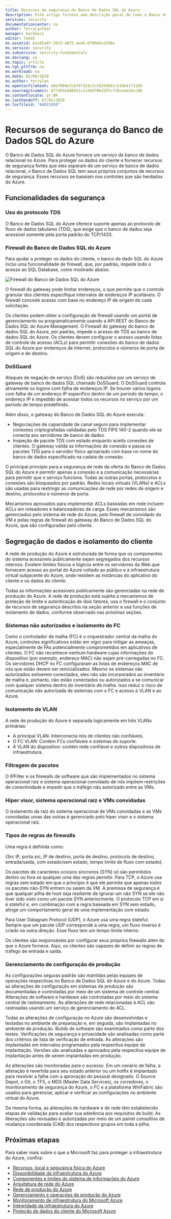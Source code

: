 ```yaml
---
title: Recursos de segurança do Banco de Dados SQL do Azure
description: Este artigo fornece uma descrição geral de como o Banco de Dados SQL do Azure protege os dados do cliente no Azure.
services: security
documentationcenter: na
author: TerryLanfear
manager: barbkess
editor: TomSh
ms.assetid: 61e95a87-39c5-48f5-aee6-6f90ddcd336e
ms.service: security
ms.subservice: security-fundamentals
ms.devlang: na
ms.topic: article
ms.tgt_pltfrm: na
ms.workload: na
ms.date: 03/09/2020
ms.author: terrylan
ms.openlocfilehash: e0e7089e7c674f324c2c3d293661c518b41731b9
ms.sourcegitcommit: 877491bd46921c11dd478bd25fc718ceee2dcc08
ms.contentlocale: pt-BR
ms.lasthandoff: 07/02/2020
ms.locfileid: "84021850"
---
```

# <a name="azure-sql-database-security-features"></a>Recursos de segurança do Banco de Dados SQL do Azure    
O Banco de Dados SQL do Azure fornece um serviço de banco de dados relacional no Azure. Para proteger os dados do cliente e fornecer recursos de segurança fortes que eles esperam de um serviço de banco de dados relacional, o Banco de Dados SQL tem seus próprios conjuntos de recursos de segurança. Esses recursos se baseiam nos controles que são herdados do Azure.

## <a name="security-capabilities"></a>Funcionalidades de segurança

### <a name="usage-of-the-tds-protocol"></a>Uso do protocolo TDS
O Banco de Dados SQL do Azure oferece suporte apenas ao protocolo de fluxo de dados tabulares (TDS), que exige que o banco de dados seja acessível somente pela porta padrão do TCP/1433.

### <a name="azure-sql-database-firewall"></a>Firewall do Banco de Dados SQL do Azure
Para ajudar a proteger os dados do cliente, o banco de dado SQL do Azure inclui uma funcionalidade de firewall, que, por padrão, impede todo o acesso ao SQL Database, como mostrado abaixo.

![Firewall do Banco de Dados SQL do Azure](./media/infrastructure-sql/sql-database-firewall.png)

O firewall do gateway pode limitar endereços, o que permite que o controle granular dos clientes especifique intervalos de endereços IP aceitáveis. O firewall concede acesso com base no endereço IP de origem de cada solicitação.

Os clientes podem obter a configuração de firewall usando um portal de gerenciamento ou programaticamente usando a API REST do Banco de Dados SQL do Azure Management. O Firewall do gateway do banco de dados SQL do Azure, por padrão, impede o acesso de TDS ao banco de dados SQL do Azure. Os clientes devem configurar o acesso usando listas de controle de acesso (ACLs) para permitir conexões do banco de dados SQL do Azure por endereços de Internet, protocolos e números de porta de origem e de destino.

### <a name="dosguard"></a>DoSGuard
Ataques de negação de serviço (DoS) são reduzidos por um serviço de gateway de banco de dados SQL chamado DoSGuard. O DoSGuard controla ativamente os logons com falha de endereços IP. Se houver vários logons com falha de um endereço IP específico dentro de um período de tempo, o endereço IP é impedido de acessar todos os recursos no serviço por um período de tempo predefinido.

Além disso, o gateway do Banco de Dados SQL do Azure executa:

- Negociações de capacidade de canal seguro para implementar conexões criptografadas validadas pelo TDS FIPS 140-2 quando ele se conecta aos servidores de banco de dados.
- Inspeção de pacote TDS com estado enquanto aceita conexões de clientes. O gateway valida as informações de conexão e passa os pacotes TDS para o servidor físico apropriado com base no nome do banco de dados especificado na cadeia de conexão.

O principal princípio para a segurança de rede da oferta do Banco de Dados SQL do Azure é permitir apenas a conexão e a comunicação necessárias para permitir que o serviço funcione. Todas as outras portas, protocolos e conexões são bloqueados por padrão. Redes locais virtuais (VLANs) e ACLs são usadas para restringir as comunicações de rede por redes de origem e destino, protocolos e números de porta.

Mecanismos aprovados para implementar ACLs baseadas em rede incluem ACLs em roteadores e balanceadores de carga. Esses mecanismos são gerenciados pelo sistema de rede do Azure, pelo firewall de convidado da VM e pelas regras de firewall do gateway do Banco de Dados SQL do Azure, que são configuradas pelo cliente.

## <a name="data-segregation-and-customer-isolation"></a>Segregação de dados e isolamento do cliente
A rede de produção do Azure é estruturada de forma que os componentes do sistema acessíveis publicamente sejam segregados dos recursos internos. Existem limites físicos e lógicos entre os servidores da Web que fornecem acesso ao portal do Azure voltado ao público e à infraestrutura virtual subjacente do Azure, onde residem as instâncias do aplicativo do cliente e os dados do cliente.

Todas as informações acessíveis publicamente são gerenciadas na rede de produção do Azure. A rede de produção está sujeita a mecanismos de proteção de limite e autenticação de dois fatores, usa o firewall e o conjunto de recursos de segurança descritos na seção anterior e usa funções de isolamento de dados, conforme observado nas próximas seções.

### <a name="unauthorized-systems-and-isolation-of-the-fc"></a>Sistemas não autorizados e isolamento do FC
Como o controlador de malha (FC) é o orquestrador central da malha do Azure, controles significativos estão em vigor para mitigar as ameaças, especialmente de FAs potencialmente comprometidos em aplicativos de clientes. O FC não reconhece nenhum hardware cujas informações do dispositivo (por exemplo, endereço MAC) não sejam pré-carregadas no FC. Os servidores DHCP no FC configuraram as listas de endereços MAC de nós que estão devem ser reinicializados. Mesmo se sistemas não autorizados estiverem conectados, eles não são incorporados ao inventário de malha e, portanto, não estão conectados ou autorizados a se comunicar com qualquer sistema dentro do inventário de malha. Isso reduz o risco de comunicação não autorizada de sistemas com o FC e acesso à VLAN e ao Azure.

### <a name="vlan-isolation"></a>Isolamento de VLAN
A rede de produção do Azure é separada logicamente em três VLANs primárias:

- A principal VLAN: Interconecta nós de clientes não confiáveis.
- O FC VLAN: Contém FCs confiáveis e sistemas de suporte.
- A VLAN do dispositivo: contém rede confiável e outros dispositivos de infraestrutura.

### <a name="packet-filtering"></a>Filtragem de pacotes
O IPFilter e os firewalls de software que são implementados no sistema operacional raiz e sistema operacional convidado de nós impõem restrições de conectividade e impedir que o tráfego não autorizado entre as VMs.

### <a name="hypervisor-root-os-and-guest-vms"></a>Hiper visor, sistema operacional raiz e VMs convidadas
O isolamento da raiz do sistema operacional de VMs convidadas e as VMs convidadas umas das outras é gerenciado pelo hiper visor e o sistema operacional raiz.

### <a name="types-of-rules-on-firewalls"></a>Tipos de regras de firewalls
Uma regra é definida como:

{Src IP, porta src, IP de destino, porta de destino, protocolo de destino, entrada/saída, com estado/sem estado, tempo limite de fluxo com estado}.

Os pacotes de caracteres ociosos síncronos (SYN) só são permitidos dentro ou fora se qualquer uma das regras permitir. Para TCP, o Azure usa regras sem estado em que o princípio é que ele permite que apenas todos os pacotes não-SYN entrem ou saiam da VM. A premissa de segurança é que qualquer pilha de host seja resiliente de ignorar um não SYN se ele não tiver sido visto como um pacote SYN anteriormente. O protocolo TCP em si é stateful e, em combinação com a regra baseada em SYN sem estado, atinge um comportamento geral de uma implementação com estado.

Para User Datagram Protocol (UDP), o Azure usa uma regra stateful. Sempre que um pacote UDP corresponde a uma regra, um fluxo inverso é criado na outra direção. Esse fluxo tem um tempo limite interno.

Os clientes são responsáveis por configurar seus próprios firewalls além do que o Azure fornece. Aqui, os clientes são capazes de definir as regras de tráfego de entrada e saída.

### <a name="production-configuration-management"></a>Gerenciamento de configuração de produção
As configurações seguras padrão são mantidas pelas equipes de operações respectivas no Banco de Dados SQL do Azure e do Azure. Todas as alterações de configuração em sistemas de produção são documentadas e controladas por meio de um sistema de controle central. Alterações de software e hardware são controladas por meio do sistema central de rastreamento. As alterações de rede relacionadas à ACL são rastreadas usando um serviço de gerenciamento de ACL.

Todas as alterações de configuração no Azure são desenvolvidas e testadas no ambiente de preparação e, em seguida, são implantadas no ambiente de produção. Builds de software são examinados como parte dos testes. Verificações de segurança e privacidade são analisadas como parte dos critérios de lista de verificação de entrada. As alterações são implantadas em intervalos programados pela respectiva equipe de implantação. Versões são analisadas e aprovados pela respectiva equipe de implantação antes de serem implantadas em produção.

As alterações são monitoradas para o sucesso. Em um cenário de falha, a alteração é revertida para seu estado anterior ou um hotfix é implantado para resolver a falha com a aprovação do pessoal designado. O Source Depot, o Git, o TFS, o MDS (Master Data Services), os corredores, o monitoramento de segurança do Azure, o FC e a plataforma WinFabric são usados para gerenciar, aplicar e verificar as configurações no ambiente virtual do Azure.

Da mesma forma, as alterações de hardware e de rede têm estabelecido etapas de validação para avaliar sua aderência aos requisitos de build. As liberações são revisadas e autorizadas por meio de um painel consultivo de mudança coordenada (CAB) dos respectivos grupos em toda a pilha.

## <a name="next-steps"></a>Próximas etapas
Para saber mais sobre o que a Microsoft faz para proteger a infraestrutura do Azure, confira:

- [Recursos, local e segurança física do Azure](physical-security.md)
- [Disponibilidade da infraestrutura do Azure](infrastructure-availability.md)
- [Componentes e limites do sistema de informações do Azure](infrastructure-components.md)
- [Arquitetura de rede do Azure](infrastructure-network.md)
- [Rede de produção do Azure](production-network.md)
- [Gerenciamento e operações de produção do Azure](infrastructure-operations.md)
- [Monitoramento de infraestrutura do Microsoft Azure](infrastructure-monitoring.md)
- [Integridade da infraestrutura do Azure](infrastructure-integrity.md)
- [Proteção de dados do cliente do Microsoft Azure](protection-customer-data.md)
